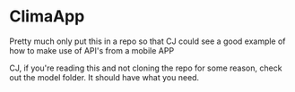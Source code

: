 # ClimaApp

Pretty much only put this in a repo so that CJ could see a good example of how to make use of API's from a mobile APP

CJ, if you're reading this and not cloning the repo for some reason, check out the model folder. It should have what you need.

